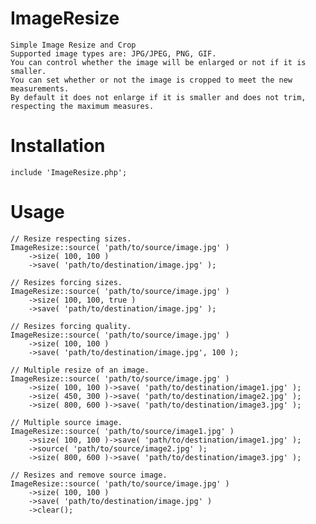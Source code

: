 # ImageResize
	Simple Image Resize and Crop
	Supported image types are: JPG/JPEG, PNG, GIF.
	You can control whether the image will be enlarged or not if it is smaller.
	You can set whether or not the image is cropped to meet the new measurements.
	By default it does not enlarge if it is smaller and does not trim, respecting the maximum measures.

# Installation
	include 'ImageResize.php';
  
# Usage
	// Resize respecting sizes.
	ImageResize::source( 'path/to/source/image.jpg' )
		->size( 100, 100 )
		->save( 'path/to/destination/image.jpg' );
	   
	// Resizes forcing sizes.
	ImageResize::source( 'path/to/source/image.jpg' )
		->size( 100, 100, true )
		->save( 'path/to/destination/image.jpg' );
	   
	// Resizes forcing quality.
	ImageResize::source( 'path/to/source/image.jpg' )
		->size( 100, 100 )
		->save( 'path/to/destination/image.jpg', 100 );
	   
	// Multiple resize of an image.
	ImageResize::source( 'path/to/source/image.jpg' )
		->size( 100, 100 )->save( 'path/to/destination/image1.jpg' );
		->size( 450, 300 )->save( 'path/to/destination/image2.jpg' );
		->size( 800, 600 )->save( 'path/to/destination/image3.jpg' );
	   
	// Multiple source image.
	ImageResize::source( 'path/to/source/image1.jpg' )
		->size( 100, 100 )->save( 'path/to/destination/image1.jpg' );
		->source( 'path/to/source/image2.jpg' );
		->size( 800, 600 )->save( 'path/to/destination/image3.jpg' );
	   
	// Resizes and remove source image.
	ImageResize::source( 'path/to/source/image.jpg' )
		->size( 100, 100 )
		->save( 'path/to/destination/image.jpg' )
		->clear();
